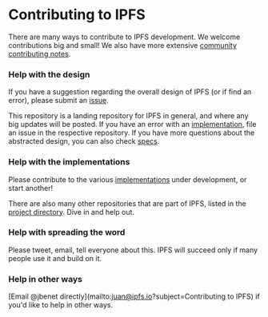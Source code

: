 # Contributing to IPFS

There are many ways to contribute to IPFS development. We welcome contributions big and small! We also have more extensive [community contributing notes](https://github.com/ipfs/community/blob/master/contributing.md).

### Help with the design

If you have a suggestion regarding the overall design of IPFS (or if find an error), please submit an [issue](https://github.com/ipfs/ipfs/issues/new).

This repository is a landing repository for IPFS in general, and where any big updates will be posted. If you have an error with an [implementation](README.md#implementations), file an issue in the respective repository. If you have more questions about the abstracted design, you can also check [specs](https://github.com/ipfs/specs).

### Help with the implementations

Please contribute to the various [implementations](README.md#implementations) under development, or start another!

There are also many other repositories that are part of IPFS, listed in the [project directory](https://github.com/ipfs/ipfs#project-directory). Dive in and help out.

### Help with spreading the word

Please tweet, email, tell everyone about this. IPFS will succeed only if many people use it and build on it.

### Help in other ways

[Email @jbenet directly](mailto:juan@ipfs.io?subject=Contributing to IPFS) if you'd like to help in other ways.
